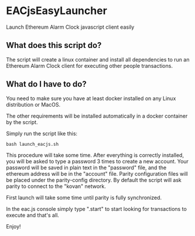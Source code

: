 # EACjsEasyLauncher
Launch Ethereum Alarm Clock javascript client easily

## What does this script do?

The script will create a linux container and install all dependencies to run an Ethereum Alarm Clock client for executing other people transactions.

## What do I have to do?

You need to make sure you have at least docker installed on any Linux distribution or MacOS.

The other requirements will be installed automatically in a docker container by the script.

Simply run the script like this:

```
bash launch_eacjs.sh
```

This procedure will take some time.
After everything is correctly installed, you will be asked to type a password 3 times to create a new account.
Your password will be saved in plain text in the "password" file, and the ethereum address will be in the "account" file.
Parity configuration files will be placed under the parity-config directory.
By default the script will ask parity to connect to the "kovan" network.

First launch will take some time until parity is fully synchronized.

In the eac.js console simply type ".start" to start looking for transactions to execute and that's all.

Enjoy!

